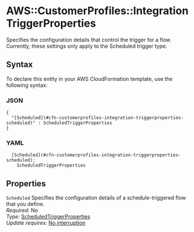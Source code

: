 # AWS::CustomerProfiles::Integration TriggerProperties<a name="aws-properties-customerprofiles-integration-triggerproperties"></a>

Specifies the configuration details that control the trigger for a flow\. Currently, these settings only apply to the Scheduled trigger type\.

## Syntax<a name="aws-properties-customerprofiles-integration-triggerproperties-syntax"></a>

To declare this entity in your AWS CloudFormation template, use the following syntax:

### JSON<a name="aws-properties-customerprofiles-integration-triggerproperties-syntax.json"></a>

```
{
  "[Scheduled](#cfn-customerprofiles-integration-triggerproperties-scheduled)" : ScheduledTriggerProperties
}
```

### YAML<a name="aws-properties-customerprofiles-integration-triggerproperties-syntax.yaml"></a>

```
  [Scheduled](#cfn-customerprofiles-integration-triggerproperties-scheduled): 
    ScheduledTriggerProperties
```

## Properties<a name="aws-properties-customerprofiles-integration-triggerproperties-properties"></a>

`Scheduled`  <a name="cfn-customerprofiles-integration-triggerproperties-scheduled"></a>
Specifies the configuration details of a schedule\-triggered flow that you define\.  
*Required*: No  
*Type*: [ScheduledTriggerProperties](aws-properties-customerprofiles-integration-scheduledtriggerproperties.md)  
*Update requires*: [No interruption](https://docs.aws.amazon.com/AWSCloudFormation/latest/UserGuide/using-cfn-updating-stacks-update-behaviors.html#update-no-interrupt)